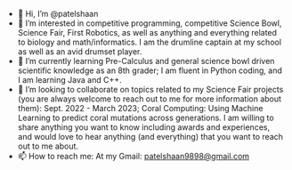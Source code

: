 - 👋 Hi, I’m @patelshaan
- 👀 I’m interested in competitive programming, competitive Science Bowl, Science Fair, First Robotics, as well as anything and everything related to biology and math/informatics. I am the drumline captain at my school as well as an avid drumset player.
- 🌱 I’m currently learning Pre-Calculus and general science bowl driven scientific knowledge as an 8th grader; I am fluent in Python coding, and I am learning Java and C++. 
- 💞️ I’m looking to collaborate on topics related to my Science Fair projects (you are always welcome to reach out to me for more information about them):
  Sept. 2022 - March 2023; Coral Computing: Using Machine Learning to predict coral mutations across generations.
I am willing to share anything you want to know including awards and experiences, and would love to hear anything (and everything) that you want to reach out to me about.
- 📫 How to reach me: At my Gmail: patelshaan9898@gmail.com 

<!---
patelshaan/patelshaan is a ✨ special ✨ repository because its `README.md` (this file) appears on your GitHub profile.
You can click the Preview link to take a look at your changes.
--->
